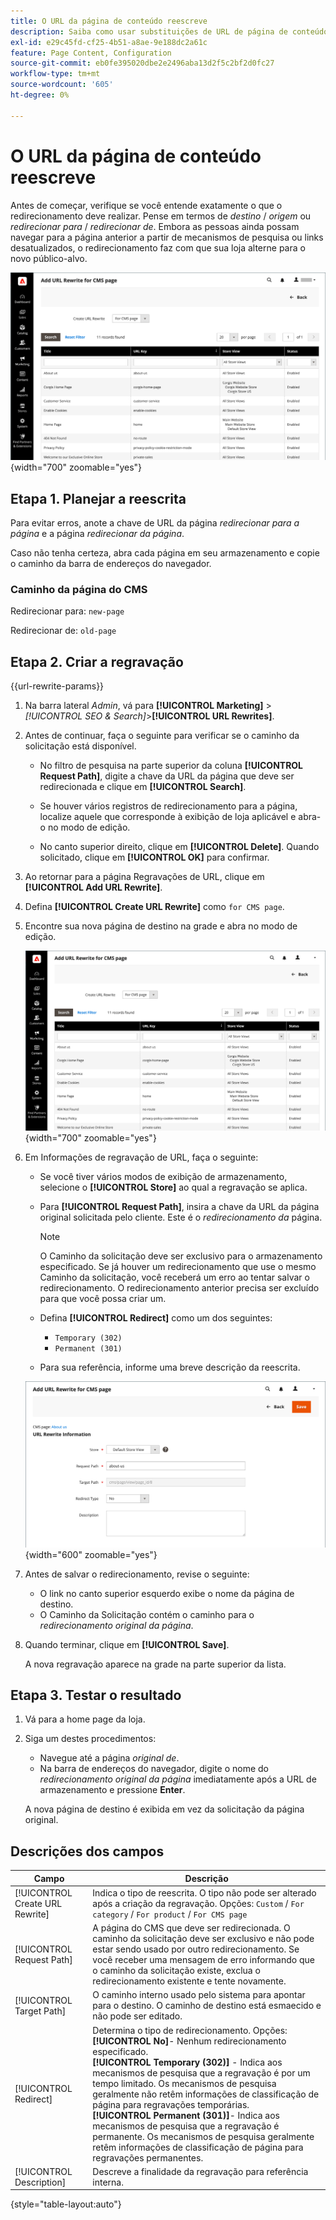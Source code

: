 ```yaml
---
title: O URL da página de conteúdo reescreve
description: Saiba como usar substituições de URL de página de conteúdo para redirecionar links para o URL de outra página de conteúdo na loja do Commerce.
exl-id: e29c45fd-cf25-4b51-a8ae-9e188dc2a61c
feature: Page Content, Configuration
source-git-commit: eb0fe395020dbe2e2496aba13d2f5c2bf2d0fc27
workflow-type: tm+mt
source-wordcount: '605'
ht-degree: 0%

---
```


# O URL da página de conteúdo reescreve

Antes de começar, verifique se você entende exatamente o que o redirecionamento deve realizar. Pense em termos de _destino_ / _origem_ ou _redirecionar para_ / _redirecionar de_. Embora as pessoas ainda possam navegar para a página anterior a partir de mecanismos de pesquisa ou links desatualizados, o redirecionamento faz com que sua loja alterne para o novo público-alvo.

![substituições de URL - página CMS](./assets/url-rewrite-cms-page.png){width="700" zoomable="yes"}

## Etapa 1. Planejar a reescrita

Para evitar erros, anote a chave de URL da página _redirecionar para a página_ e a página _redirecionar da página_.

Caso não tenha certeza, abra cada página em seu armazenamento e copie o caminho da barra de endereços do navegador.

### Caminho da página do CMS

Redirecionar para: `new-page`

Redirecionar de: `old-page`

## Etapa 2. Criar a regravação

{{url-rewrite-params}}

1. Na barra lateral _Admin_, vá para **[!UICONTROL Marketing]** > _[!UICONTROL SEO & Search]_>**[!UICONTROL URL Rewrites]**.

1. Antes de continuar, faça o seguinte para verificar se o caminho da solicitação está disponível.

   - No filtro de pesquisa na parte superior da coluna **[!UICONTROL Request Path]**, digite a chave da URL da página que deve ser redirecionada e clique em **[!UICONTROL Search]**.

   - Se houver vários registros de redirecionamento para a página, localize aquele que corresponde à exibição de loja aplicável e abra-o no modo de edição.

   - No canto superior direito, clique em **[!UICONTROL Delete]**. Quando solicitado, clique em **[!UICONTROL OK]** para confirmar.

1. Ao retornar para a página Regravações de URL, clique em **[!UICONTROL Add URL Rewrite]**.

1. Defina **[!UICONTROL Create URL Rewrite]** como `for CMS page`.

1. Encontre sua nova página de destino na grade e abra no modo de edição.

   ![Adicionar regravação de URL - para página CMS](./assets/url-rewrite-cms-page-add.png){width="700" zoomable="yes"}

1. Em Informações de regravação de URL, faça o seguinte:

   - Se você tiver vários modos de exibição de armazenamento, selecione o **[!UICONTROL Store]** ao qual a regravação se aplica.

   - Para **[!UICONTROL Request Path]**, insira a chave da URL da página original solicitada pelo cliente. Este é o _redirecionamento da_ página.

     >[!NOTE]
     >
     >O Caminho da solicitação deve ser exclusivo para o armazenamento especificado. Se já houver um redirecionamento que use o mesmo Caminho da solicitação, você receberá um erro ao tentar salvar o redirecionamento. O redirecionamento anterior precisa ser excluído para que você possa criar um.

   - Defina **[!UICONTROL Redirect]** como um dos seguintes:

      - `Temporary (302)`
      - `Permanent (301)`

   - Para sua referência, informe uma breve descrição da reescrita.

   ![informações sobre regravação de URL](./assets/url-rewrite-cms-page-information.png){width="600" zoomable="yes"}

1. Antes de salvar o redirecionamento, revise o seguinte:

   - O link no canto superior esquerdo exibe o nome da página de destino.
   - O Caminho da Solicitação contém o caminho para o _redirecionamento original da página_.

1. Quando terminar, clique em **[!UICONTROL Save]**.

   A nova regravação aparece na grade na parte superior da lista.

## Etapa 3. Testar o resultado

1. Vá para a home page da loja.

1. Siga um destes procedimentos:

   - Navegue até a página _original de_.
   - Na barra de endereços do navegador, digite o nome do _redirecionamento original da página_ imediatamente após a URL de armazenamento e pressione **Enter**.

   A nova página de destino é exibida em vez da solicitação da página original.

## Descrições dos campos

| Campo | Descrição |
|--- |--- |
| [!UICONTROL Create URL Rewrite] | Indica o tipo de reescrita. O tipo não pode ser alterado após a criação da regravação. Opções: `Custom` / `For category` / `For product` / `For CMS page` |
| [!UICONTROL Request Path] | A página do CMS que deve ser redirecionada. O caminho da solicitação deve ser exclusivo e não pode estar sendo usado por outro redirecionamento. Se você receber uma mensagem de erro informando que o caminho da solicitação existe, exclua o redirecionamento existente e tente novamente. |
| [!UICONTROL Target Path] | O caminho interno usado pelo sistema para apontar para o destino. O caminho de destino está esmaecido e não pode ser editado. |
| [!UICONTROL Redirect] | Determina o tipo de redirecionamento. Opções: <br/>**[!UICONTROL No]**- Nenhum redirecionamento especificado.<br/>**[!UICONTROL Temporary (302)]** - Indica aos mecanismos de pesquisa que a regravação é por um tempo limitado. Os mecanismos de pesquisa geralmente não retêm informações de classificação de página para regravações temporárias. <br/>**[!UICONTROL Permanent (301)]**- Indica aos mecanismos de pesquisa que a regravação é permanente. Os mecanismos de pesquisa geralmente retêm informações de classificação de página para regravações permanentes. |
| [!UICONTROL Description] | Descreve a finalidade da regravação para referência interna. |

{style="table-layout:auto"}
